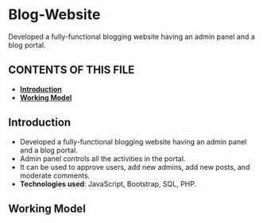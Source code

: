 # Blog-Website
Developed a fully-functional blogging website having an admin panel and a blog portal.

CONTENTS OF THIS FILE
---------------------
 * [**Introduction**](#Introduction)
 * [**Working Model**](#WorkingModel)

<a name="Introduction"></a>
## Introduction

* Developed a fully-functional blogging website having an admin panel and a blog portal.
* Admin panel controls all the activities in the portal.
* It can be used to approve users, add new admins, add new posts, and moderate comments.
* **Technologies used**: JavaScript, Bootstrap, SQL, PHP.

<a name="WorkingModel"></a>
## Working Model

